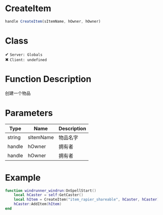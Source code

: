 # CreateItem
```js
handle CreateItem(sItemName, hOwner, hOwner)
```
# Class
✔ `Server: Globals`  
✖ `Client: undefined`  

# Function Description
创建一个物品
# Parameters
Type|Name|Description
--|--|--
string|sItemName|物品名字
handle|hOwner|拥有者
handle|hOwner|拥有者

# Example
```lua
function windrunner_windrun:OnSpellStart()
	local hCaster = self:GetCaster()
	local hItem = CreateItem("item_rapier_shareable", hCaster, hCaster)
	hCaster:AddItem(hItem)
end
```